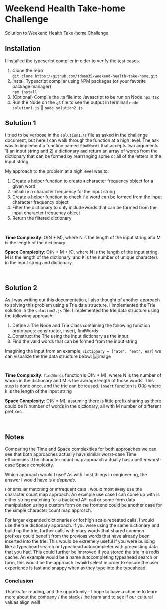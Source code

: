 # Weekend Health Take-home Challenge
Solution to Weekend Health Take-home Challenge

## Installation

I installed the typescript compiler in order to verify the test cases.

1. Clone the repo <br/>
   `git clone https://github.com/tdoan35/weekend-health-take-home.git`
2. Install Typescript compiler using NPM packages (or your favorite package manager)<br/>
   `npm install`
3. (Optional) Compile the .ts file into Javascript to be run on Node
   `npx tsc`
4. Run the Node on the .js file to see the output in terminal!
   `node solution1.js` || `node solution2.js`

## Solution 1

I tried to be verbose in the `solution1.ts` file as asked in the challenge document, but here I can walk through the function at a high level. The ask was to implement a function named `findWords` that accepts two arguments: 1) an input string and 2) a dictionary and return an array of words from the dictionary that can be formed by rearranging some or all of the letters in the input string. 

My approach to the problem at a high level was to: 
1. Create a helper function to create a character frequency object for a given word
2. Initialize a character frequency for the input string
3. Create a helper function to check if a word can be formed from the input character frequency object
4. Filter the dictionary to only include words that can be formed from the input character frequency object
5. Return the filtered dictionary
   
<br/>

**Time Complexity**: O(N * M), where N is the length of the input string and M is the length of the dictionary.

**Space Complexity**: O(N + M + K), where N is the length of the input string, M is the length of the dictionary, and K is the number of unique characters in the input string and dictionary.

<br/>

## Solution 2

As I was writing out this documentation, I also thought of another approach to solving this problem using a Trie data structure. I implemented the Trie solution in the `solution2.js` file. I implemented the trie data structure using the following approach:

1. Define a Trie Node and Trie Class containing the following function prototypes: constructor, insert, findWords
2. Construct the Trie using the input dictionary as the input
3. Find the valid words that can be formed from the input string

Imagining the input from an example, `dictionary = ["ate", "eat", ear]` we can visualize the trie data structure below:
![image](https://github.com/tdoan35/weekend-health-take-home/assets/8644260/ada5ea9b-6d42-40c4-bc01-24c88badc278)

<br/>

**Time Complexity**: `findWords` function is O(N * M), where N is the number of words in the dictionary and M is the average length of those words. This step is done once, and the trie can be reused. `insert` funciton is O(k) where k is the length of the input string

**Space Complexity**: O(N * M), assuming there is little prefix sharing as there could be N number of words in the dictionary, all with M number of different prefixes. 

<br/>

## Notes

Comparing the Time and Space complexities for both approaches we can see that both approaches actually have similar worst-case Time efficiencies. The character count map approach actually has a better worst-case Space complexity. 

Which approach would I use? As with most things in engineering, the answer I would have is *it depends*. 

For smaller matching or infrequent calls I would most likely use the character count map approach. An example use case I can come up with is either string matching for a backend API call or some form data manipulation using a custom form on the frontend could be another case for the simple character count map approach.

For larger expanded dictionaries or for high scale repeated calls, I would use the trie dictionary approach. If you were using the same dictionary and build up the trie, further calls with many words that shared common prefixes could benefit from the previous words that have already been inserted into the trie. This would be extremely useful if you were building like a typeahead search or typeahead autocompleter with preexisting data that you had. This could further be improved if you stored the trie in a redis cache. An example would be a name autocompleting typeahead search or form, this would be the approach I would select in order to ensure the user experience is fast and snappy when as they type into the typeahead.

### Conclusion

Thanks for reading, and the opportunity - I hope to have a chance to learn more about the company / the stack / the team and to see if our cultural values align well!


